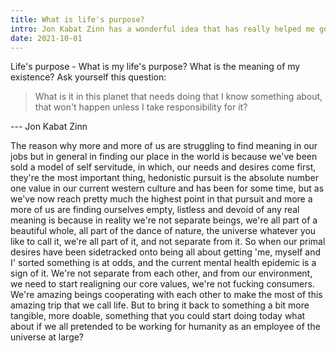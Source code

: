 ```yaml
---
title: What is life's purpose?
intro: Jon Kabat Zinn has a wonderful idea that has really helped me get a handle on the purpose of existence.
date: 2021-10-01
---
```


Life's purpose - What is my life's purpose? What is the meaning of my existence? Ask yourself this question:

> What is it in this planet that needs doing that I know something about, that won't happen unless I take responsibility for it?

--- Jon Kabat Zinn

The reason why more and more of us are struggling to find meaning in our jobs but in general in finding our place in the world is because we've been sold a model of self servitude, in which, our needs and desires come first, they're the most important thing, hedonistic pursuit is the absolute number one value in our current western culture and has been for some time, but as we've now reach pretty much the highest point in that pursuit and more a more of us are finding ourselves empty, listless and devoid of any real meaning is because in reality we're not separate beings, we're all part of a beautiful whole, all part of the dance of nature, the universe whatever you like to call it, we're all part of it, and not separate from it. So when our primal desires have been sidetracked onto being all about getting 'me, myself and I' sorted something is at odds, and the current mental health epidemic is a sign of it. We're not separate from each other, and from our environment, we need to start realigning our core values, we're not fucking consumers. We're amazing beings cooperating with each other to make the most of this amazing trip that we call life. But to bring it back to something a bit more tangible, more doable, something that you could start doing today what about if we all pretended to be working for humanity as an employee of the universe at large?

